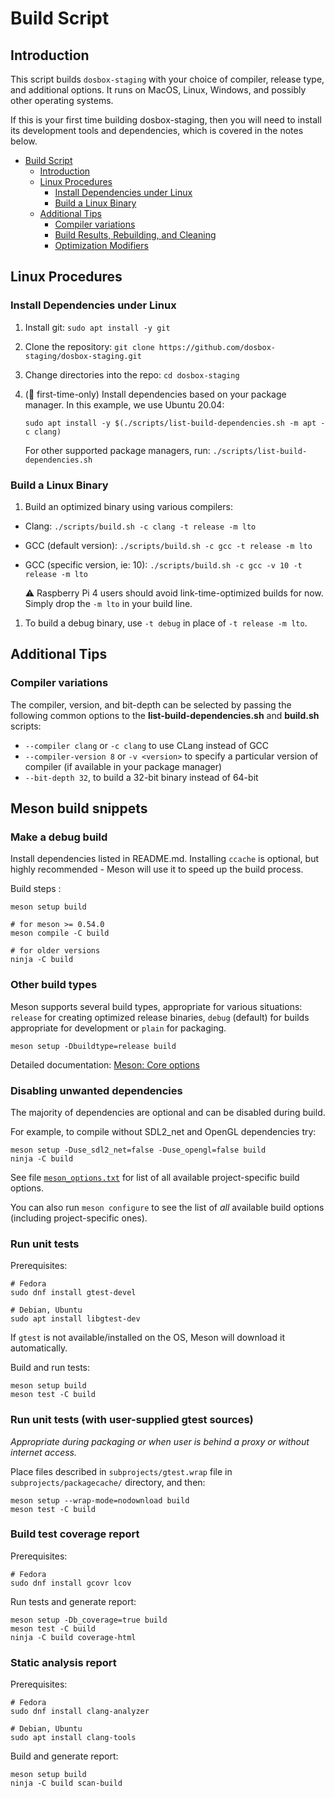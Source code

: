# Build Script

## Introduction

This script builds `dosbox-staging` with your choice of compiler, release
type, and additional options. It runs on MacOS, Linux, Windows, and possibly
other operating systems.

If this is your first time building dosbox-staging, then you will need to
install its development tools and dependencies, which is covered in the
notes below.

- [Build Script](#build-script)
  - [Introduction](#introduction)
  - [Linux Procedures](#linux-procedures)
    - [Install Dependencies under Linux](#install-dependencies-under-linux)
    - [Build a Linux Binary](#build-a-linux-binary)
  - [Additional Tips](#additional-tips)
    - [Compiler variations](#compiler-variations)
    - [Build Results, Rebuilding, and Cleaning](#build-results-rebuilding-and-cleaning)
    - [Optimization Modifiers](#optimization-modifiers)

## Linux Procedures

### Install Dependencies under Linux

1. Install git: `sudo apt install -y git`
1. Clone the repository: `git clone
   https://github.com/dosbox-staging/dosbox-staging.git`
1. Change directories into the repo: `cd dosbox-staging`
1. (🏁 first-time-only) Install dependencies based on your package manager.
   In this example, we use Ubuntu 20.04:

   `sudo apt install -y $(./scripts/list-build-dependencies.sh -m apt -c clang)`

   For other supported package managers, run:
   `./scripts/list-build-dependencies.sh`

### Build a Linux Binary

1. Build an optimized binary using various compilers:

- Clang: `./scripts/build.sh -c clang -t release -m lto`
- GCC (default version): `./scripts/build.sh -c gcc -t release -m lto`
- GCC (specific version, ie: 10): `./scripts/build.sh -c gcc -v 10 -t release -m
  lto`

  :warning: Raspberry Pi 4 users should avoid link-time-optimized builds for
  now. Simply drop the `-m lto` in your build line.

1. To build a debug binary, use `-t debug` in place of `-t release -m lto`.

## Additional Tips

### Compiler variations

The compiler, version, and bit-depth can be selected by passing the following
common options to the **list-build-dependencies.sh** and **build.sh** scripts:

- `--compiler clang` or `-c clang` to use CLang instead of GCC
- `--compiler-version 8` or `-v <version>` to specify a particular version of
  compiler (if available in your package manager)
- `--bit-depth 32`, to build a 32-bit binary instead of 64-bit

## Meson build snippets

### Make a debug build

Install dependencies listed in README.md. Installing `ccache` is optional,
but highly recommended - Meson will use it to speed up the build process.

Build steps :

``` shell
meson setup build

# for meson >= 0.54.0
meson compile -C build

# for older versions
ninja -C build
```

### Other build types

Meson supports several build types, appropriate for various situations:
`release` for creating optimized release binaries, `debug` (default) for
builds appropriate for development or `plain` for packaging.

``` shell
meson setup -Dbuildtype=release build
```
Detailed documentation: [Meson: Core options][meson-core]

[meson-core]: https://mesonbuild.com/Builtin-options.html#core-options

### Disabling unwanted dependencies

The majority of dependencies are optional and can be disabled during build.

For example, to compile without SDL2\_net and OpenGL dependencies try:

``` shell
meson setup -Duse_sdl2_net=false -Duse_opengl=false build
ninja -C build
```

See file [`meson_options.txt`](meson_options.txt) for list of all available
project-specific build options.

You can also run `meson configure` to see the list of *all* available
build options (including project-specific ones).

### Run unit tests

Prerequisites:

``` shell
# Fedora
sudo dnf install gtest-devel
```
``` shell
# Debian, Ubuntu
sudo apt install libgtest-dev
```
If `gtest` is not available/installed on the OS, Meson will download it
automatically.

Build and run tests:

``` shell
meson setup build
meson test -C build
```

### Run unit tests (with user-supplied gtest sources)

*Appropriate during packaging or when user is behind a proxy or without
internet access.*

Place files described in `subprojects/gtest.wrap` file in
`subprojects/packagecache/` directory, and then:

``` shell
meson setup --wrap-mode=nodownload build
meson test -C build
```

### Build test coverage report

Prerequisites:

``` shell
# Fedora
sudo dnf install gcovr lcov
```

Run tests and generate report:

``` shell
meson setup -Db_coverage=true build
meson test -C build
ninja -C build coverage-html
```

### Static analysis report

Prerequisites:

``` shell
# Fedora
sudo dnf install clang-analyzer
```
``` shell
# Debian, Ubuntu
sudo apt install clang-tools
```

Build and generate report:

``` shell
meson setup build
ninja -C build scan-build
```

